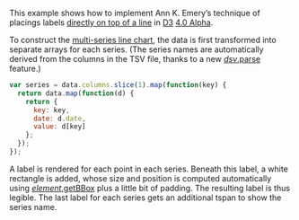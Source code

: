 This example shows how to implement Ann K. Emery’s technique of placings labels [directly on top of a line](http://annkemery.com/line-graph-labeling-how-to/) in [D3](https://d3js.org) [4.0 Alpha](https://github.com/mbostock/d3/tree/4).

To construct the [multi-series line chart](/mbostock/3884955), the data is first transformed into separate arrays for each series. (The series names are automatically derived from the columns in the TSV file, thanks to a new [*dsv*.parse](https://github.com/d3/d3-dsv#dsv_parse) feature.)

```js
var series = data.columns.slice(1).map(function(key) {
  return data.map(function(d) {
    return {
      key: key,
      date: d.date,
      value: d[key]
    };
  });
});
```

A label is rendered for each point in each series. Beneath this label, a white rectangle is added, whose size and position is computed automatically using [*element*.getBBox](https://www.w3.org/TR/SVG/types.html#__svg__SVGLocatable__getBBox) plus a little bit of padding. The resulting label is thus legible. The last label for each series gets an additional tspan to show the series name.
